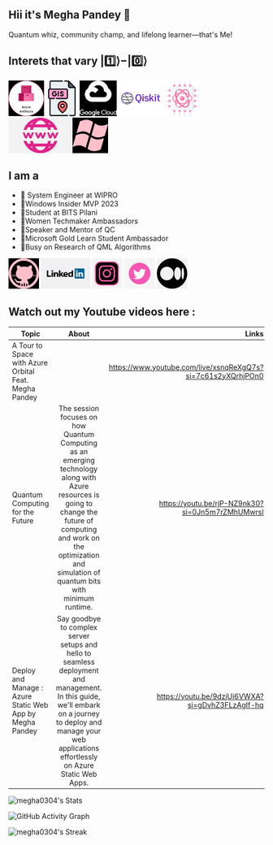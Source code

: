 ## Hii it's Megha Pandey :wave:
Quantum whiz, community champ, and lifelong learner—that's Me!
## Interets that vary |1️⃣⟩−|0️⃣⟩

<img src='icons/azure.png' height='70'><img src='icons/download.png' height='70'><img src='icons/gc.png' height='70'><img src='icons/qiskit.png' height='70'><img src='icons/qc.png' height='70'> <img src='icons/webdev.png' height='70' ><img src='icons/windows.png' height='70'>
 
## I am a 

- 🎴  System Engineer at WIPRO 
- 👾Windows Insider MVP 2023
- 🎴Student at BITS Pilani  
- 👾Women Techmaker Ambassadors  
- 🎴Speaker and Mentor of QC 
- 👾Microsoft Gold Learn Student Ambassador
- 🎴Busy on Research of QML Algorithms

 
[<img src='icons/github.png' alt='github' height='60'>](https://github.com/megha0304) [<img src='icons/linkedin.jpeg' alt='linkedin' height='60'>](https://www.linkedin.com/in/https://www.linkedin.com/in/megha-pandey-a1a5721ba/)  [<img src='icons/instagram.jpeg' alt='instagram' height='60'>](https://www.instagram.com/decalcomania.3/)   [<img src='icons/twitter.png' alt='qwiklabs' height='60'>](https://x.com/meg_0103) 
[<img src='icons/medium.png' alt='qwiklabs' height='60'>](https://medium.com/@meghapandey0304) 

## Watch out my Youtube videos here : 

|      Topic | About          | Links                          |
| ------------- |:-------------:| -----:|
| A Tour to Space with Azure Orbital  Feat. Megha Pandey    |  | https://www.youtube.com/live/xsnqReXgQ7s?si=7c61s2yXQrhjPOn0|
|Quantum Computing for the Future   | The session focuses on how Quantum Computing as an emerging technology along with Azure resources is going to change the future of computing and work on the optimization and simulation of quantum bits with minimum runtime.     |   https://youtu.be/rjP-NZ9nk30?si=0Jn5m7rZMhUMwrsl |
|Deploy and Manage : Azure Static Web App by Megha Pandey | Say goodbye to complex server setups and hello to seamless deployment and management. In this guide, we'll embark on a journey to deploy and manage your web applications effortlessly on Azure Static Web Apps.    |   https://youtu.be/9dzjUi6VWXA?si=gDvhZ3FLzAgIf-hq|



![megha0304's Stats](https://github-readme-stats.vercel.app/api?username=megha0304&theme=radical&show_icons=true&hide_border=false&count_private=true) 

![GitHub Activity Graph](https://github-readme-activity-graph.vercel.app/graph?username=megha0304&bg_color=fffff0&color=8E0F7E&line=24292e&point=24292e&area=true&hide_border=true)

![megha0304's Streak](https://github-readme-streak-stats.herokuapp.com/?user=megha0304&theme=radical&hide_border=false)


 
